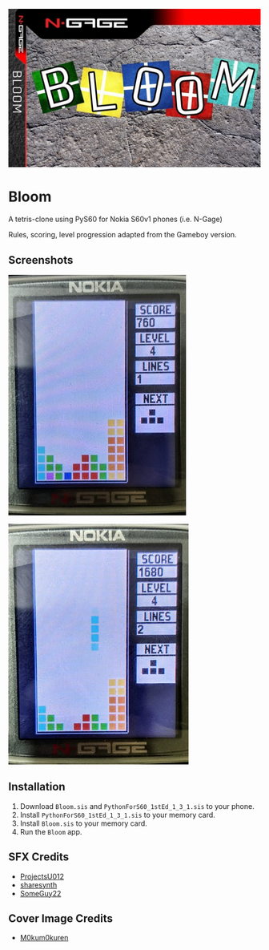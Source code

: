 ![Cover](cover-gh.jpg?raw=true "Cover")

Bloom
=====

A tetris-clone using PyS60 for Nokia S60v1 phones (i.e. N-Gage)

Rules, scoring, level progression adapted from the Gameboy version.



## Screenshots

![Screenshot 1](ss1.jpg?raw=true "Screenshot 1")

![Screenshot 2](ss2.jpg?raw=true "Screenshot 2")


## Installation

1. Download `Bloom.sis` and `PythonForS60_1stEd_1_3_1.sis` to your phone.
2. Install `PythonForS60_1stEd_1_3_1.sis` to your memory card.
3. Install `Bloom.sis` to your memory card.
4. Run the `Bloom` app.


## SFX Credits

- [ProjectsU012](https://freesound.org/people/ProjectsU012/)
- [sharesynth](https://freesound.org/people/sharesynth/)
- [SomeGuy22](https://freesound.org/people/SomeGuy22/)


## Cover Image Credits

- [M0kum0kuren](https://www.reddit.com/user/M0kum0kuren/)
